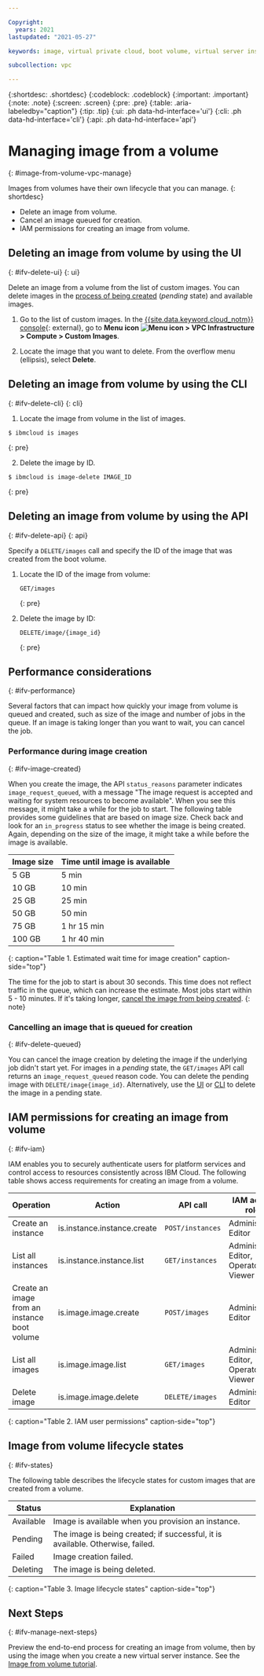 ```yaml
---

Copyright:
  years: 2021
lastupdated: "2021-05-27"

keywords: image, virtual private cloud, boot volume, virtual server instance, instance

subcollection: vpc

---
```


{:shortdesc: .shortdesc}
{:codeblock: .codeblock}
{:important: .important}
{:note: .note}
{:screen: .screen}
{:pre: .pre}
{:table: .aria-labeledby="caption"}
{:tip: .tip}
{:ui: .ph data-hd-interface='ui'}
{:cli: .ph data-hd-interface='cli'}
{:api: .ph data-hd-interface='api'}

# Managing image from a volume
{: #image-from-volume-vpc-manage}

Images from volumes have their own lifecycle that you can manage. 
{: shortdesc}

* Delete an image from volume.
* Cancel an image queued for creation.
* IAM permissions for creating an image from volume.

## Deleting an image from volume by using the UI
{: #ifv-delete-ui}
{: ui}

Delete an image from a volume from the list of custom images. You can delete images in the [process of being created](#ifv-delete-queued) (_pending_ state) and available images.

1. Go to the list of custom images. In the [{{site.data.keyword.cloud_notm}} console](https://console.cloud.ibm.com/vpc-ext){: external}, go to **Menu icon ![Menu icon](../icons/icon_hamburger.svg) > VPC Infrastructure > Compute > Custom Images**.

2. Locate the image that you want to delete. From the overflow menu (ellipsis), select **Delete**.


## Deleting an image from volume by using the CLI
{: #ifv-delete-cli}
{: cli}

1. Locate the image from volume in the list of images.

```
$ ibmcloud is images
```
{: pre}

2. Delete the image by ID.

```
$ ibmcloud is image-delete IMAGE_ID
```
{: pre}

## Deleting an image from volume by using the API
{: #ifv-delete-api}
{: api}

Specify a `DELETE/images` call and specify the ID of the image that was created from the boot volume.

1. Locate the ID of the image from volume:

    ```
    GET/images 
    ```
    {: pre}

2. Delete the image by ID:

    ```
    DELETE/image/{image_id} 
    ```
    {: pre}

## Performance considerations
{: #ifv-performance}

Several factors that can impact how quickly your image from volume is queued and created, such as size of the image and number of jobs in the queue. If an image is taking longer than you want to wait, you can cancel the job.

### Performance during image creation
{: #ifv-image-created}

When you create the image, the API `status_reasons` parameter indicates `image_request_queued`, with a message "The image request is accepted and waiting for system resources to become available". When you see this message, it might take a while for the job to start. The following table provides some guidelines that are based on image size. Check back and look for an `in_progress` status to see whether the image is being created. Again, depending on the size of the image, it might take a while before the image is available.

| Image size | Time until image is available |
|------------|--------------------------------|
| 5 GB |  5 min |
| 10 GB | 10 min |
| 25 GB |  25 min |
| 50 GB |  50 min |
| 75 GB | 1 hr 15 min |
| 100 GB | 1 hr 40 min |
{: caption="Table 1. Estimated wait time for image creation" caption-side="top"}

The time for the job to start is about 30 seconds. This time does not reflect traffic in the queue, which can increase the estimate. Most jobs start within 5 - 10 minutes. If it's taking longer, [cancel the image from being created](#ifv-delete-queued).
{: note}


### Cancelling an image that is queued for creation
{: #ifv-delete-queued}

You can cancel the image creation by deleting the image if the underlying job didn't start yet. For images in a _pending_ state, the `GET/images` API call returns an `image_request_queued` reason code. You can delete the pending image with `DELETE/image{image_id}`. Alternatively, use the [UI](#ifv-delete-ui) or [CLI](#ifv-delete-cli) to delete the image in a pending state.

## IAM permissions for creating an image from volume
{: #ifv-iam}

IAM enables you to securely authenticate users for platform services and control access to resources consistently across IBM Cloud. The following table shows access requirements for creating an image from a volume.

| Operation | Action | API call | IAM access roles |
|-----------|--------|----------|------------------|
| Create an instance | is.instance.instance.create | `POST/instances` | Administrator, Editor |
| List all instances | is.instance.instance.list | `GET/instances` | Administrator, Editor, Operator, Viewer |
| Create an image from an instance boot volume | is.image.image.create | `POST/images` | Administrator, Editor |
| List all images | is.image.image.list | `GET/images` | Administrator, Editor, Operator, Viewer |
| Delete image | is.image.image.delete | `DELETE/images` | Administrator, Editor |
{: caption="Table 2. IAM user permissions" caption-side="top"}

## Image from volume lifecycle states
{: #ifv-states}

The following table describes the lifecycle states for custom images that are created from a volume.

| Status | Explanation |
|-----------------|-------------|
| Available | Image is available when you provision an instance. |
| Pending | The image is being created; if successful, it is available. Otherwise, failed. |
| Failed | Image creation failed. |
| Deleting | The image is being deleted. |
{: caption="Table 3. Image lifecycle states" caption-side="top"}

## Next Steps
{: #ifv-manage-next-steps}

Preview the end-to-end process for creating an image from volume, then by using the image when you create a new virtual server instance. See the [Image from volume tutorial](/docs/vpc?topic=vpc-creating-and-using-an-image-from-volume).


